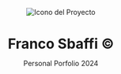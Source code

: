 <div align="center">
  
![Icono del Proyecto](https://github.com/FrancoSbaffi/Portfolio/assets/99909205/b52b3cd3-d196-4c91-9f8c-2081a7e51d38)

</div>

<h1 align="center" style="margin-bottom: 0;">
  Franco Sbaffi &copy;
</h1>

<p align="center">
  Personal Porfolio 2024
</p>
